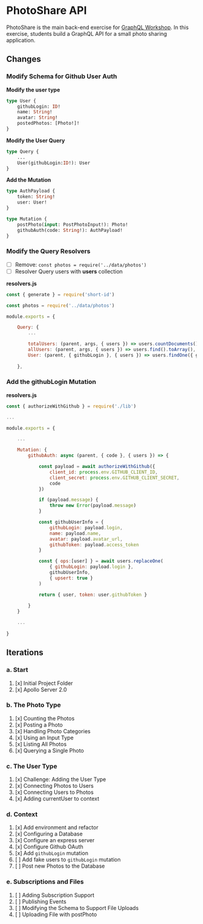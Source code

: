PhotoShare API
===============
PhotoShare is the main back-end exercise for [GraphQL Workshop](https://www.graphqlworkshop.com). In this exercise, students build a GraphQL API for a small photo sharing application.

Changes
---------------

### Modify Schema for Github User Auth

__Modify the user type__
```graphql
type User {
    githubLogin: ID!
    name: String!
    avatar: String!
    postedPhotos: [Photo!]!
}
```

__Modify the User Query__
```graphql
type Query {
    ...
    User(githubLogin:ID!): User
}
```

__Add the Mutation__
```graphql
type AuthPayload {
    token: String!
    user: User!
}

type Mutation {
    postPhoto(input: PostPhotoInput!): Photo!
    githubAuth(code: String!): AuthPayload!
}
```

### Modify the Query Resolvers

* [ ] Remove: `const photos = require('../data/photos')`
* [ ] Resolver Query users with __users__ collection

__resolvers.js__
```javascript
const { generate } = require('short-id')

const photos = require('../data/photos')

module.exports = {

    Query: {
        ...

        totalUsers: (parent, args, { users }) => users.countDocuments(),
        allUsers: (parent, args, { users }) => users.find().toArray(),
        User: (parent, { githubLogin }, { users }) => users.findOne({ githubLogin })
    
    },
```

### Add the githubLogin Mutation

__resolvers.js__
```javascript
const { authorizeWithGithub } = require('./lib')

...

module.exports = {

    ...

    Mutation: {
        githubAuth: async (parent, { code }, { users }) => {

            const payload = await authorizeWithGithub({
                client_id: process.env.GITHUB_CLIENT_ID,
                client_secret: process.env.GITHUB_CLIENT_SECRET,
                code
            })

            if (payload.message) {
                throw new Error(payload.message)
            }

            const githubUserInfo = {
                githubLogin: payload.login,
                name: payload.name,
                avatar: payload.avatar_url,
                githubToken: payload.access_token
            }

            const { ops:[user] } = await users.replaceOne(
                { githubLogin: payload.login }, 
                githubUserInfo, 
                { upsert: true }
            )

            return { user, token: user.githubToken }
            
        }
    }

    ...
    
}    

```


Iterations
---------------

### a. Start

1. [x] Initial Project Folder
2. [x] Apollo Server 2.0

### b. The Photo Type

1. [x] Counting the Photos 
2. [x] Posting a Photo 
3. [x] Handling Photo Categories 
4. [x] Using an Input Type 
5. [x] Listing All Photos 
6. [x] Querying a Single Photo 

### c. The User Type

1. [x] Challenge: Adding the User Type
2. [x] Connecting Photos to Users
3. [x] Connecting Users to Photos
4. [x] Adding currentUser to context

### d. Context

1. [x] Add environment and refactor
2. [x] Configuring a Database
3. [x] Configure an express server
4. [x] Configure Github OAuth
5. [x] Add `githubLogin` mutation
6. [ ] Add fake users to `githubLogin` mutation
7. [ ] Post new Photos to the Database

### e. Subscriptions and Files

1. [ ] Adding Subscription Support 
2. [ ] Publishing Events 
3. [ ] Modifying the Schema to Support File Uploads 
4. [ ] Uploading File with postPhoto 
